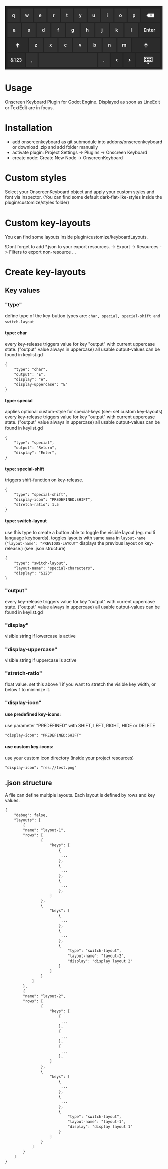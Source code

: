 ![Screenshot](addons/onscreenkeyboard/Screenshot.png "Screenshot")

# Usage
Onscreen Keyboard Plugin for Godot Engine. Displayed as soon as LineEdit or TextEdit are in focus.

# Installation

- add onscreenkeyboard as git submodule into addons/onscreenkeyboard or download .zip and add folder manually
- activate plugin: Project Settings -> Plugins -> Onscreen Keyboard
- create node: Create New Node -> OnscreenKeyboard

# Custom styles
Select your OnscreenKeyboard object and apply your custom styles and font via inspector. (You can find some default dark-flat-like-styles inside the plugin/customize/styles folder)

# Custom key-layouts
You can find some layouts inside plugin/customize/keyboardLayouts. 

!Dont forget to add *.json to your export resources. -> Export -> Resources -> Filters to export non-resource ...

# Create key-layouts

## Key values

### "type"
define type of the key-button
types are: ```char, special, special-shift and switch-layout```

#### type: char
every key-release triggers value for key "output" with current uppercase state. ("output" value always in uppercase)
all usable output-values can be found in keylist.gd

```
{
	"type": "char",
	"output": "E",
	"display": "e",
	"display-uppercase": "E"
}
```

#### type: special
applies optional custom-style for special-keys (see: set custom key-layouts)
every key-release triggers value for key "output" with current uppercase state. ("output" value always in uppercase)
all usable output-values can be found in keylist.gd

```
{
	"type": "special",
	"output": "Return",
	"display": "Enter",
}
```

#### type: special-shift
triggers shift-function on key-release.

```
{
	"type": "special-shift",
	"display-icon": "PREDEFINED:SHIFT",
	"stretch-ratio": 1.5
}
```

#### type: switch-layout
use this type to create a button able to toggle the visible layout (eg. multi language keyboards). toggles layouts with same ```name``` in ```layout-name``` 
 (```"layout-name": "PREVIOUS-LAYOUT"``` displays the previous layout on key-release.)
 (see .json structure)
```
{
	"type": "switch-layout",
	"layout-name": "special-characters",
	"display": "&123"
}
```


### "output"
every key-release triggers value for key "output" with current uppercase state. ("output" value always in uppercase)
all usable output-values can be found in keylist.gd

### "display"
visible string if lowercase is active

### "display-uppercase"
visible string if uppercase is active

### "stretch-ratio"
float value. set this above 1 if you want to stretch the visible key width, or below 1 to minimize it.

### "display-icon"

#### use predefined key-icons: 

use parameter "PREDEFINED" with SHIFT, LEFT, RIGHT, HIDE or DELETE

```
"display-icon": "PREDEFINED:SHIFT"
```

#### use custom key-icons:

use your custom icon directory (inside your project resources)
```
"display-icon": "res://test.png"
```

## .json structure
A file can define multiple layouts. Each layout is defined by rows and key values. 

```
{
	"debug": false,
	"layouts": [
		{
		"name": "layout-1",
		"rows": [
				{
					"keys": [
						{
						 ...
						},
						{
						 ...
						},
						{
						 ...
						},
					]
				},
				{
					"keys": [
						{
						 ...
						},
						{
						 ...
						},
						{
							"type": "switch-layout",
							"layout-name": "layout-2",
							"display": "display layout 2"
						}
					]
				}
			]
		},
		{
		"name": "layout-2",
		"rows": [
				{
					"keys": [
						{
						 ...
						},
						{
						 ...
						},
						{
						 ...
						},
					]
				},
				{
					"keys": [
						{
						 ...
						},
						{
						 ...
						},
						{
							"type": "switch-layout",
							"layout-name": "layout-1",
							"display": "display layout 1"
						}
					]
				}
			]
		}
	]
}
			
```
